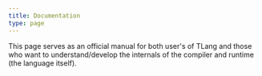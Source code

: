 ```yaml
---
title: Documentation
type: page
---
```


This page serves as an official manual for both user's of TLang and those who want to understand/develop the internals of the compiler and runtime (the language itself).